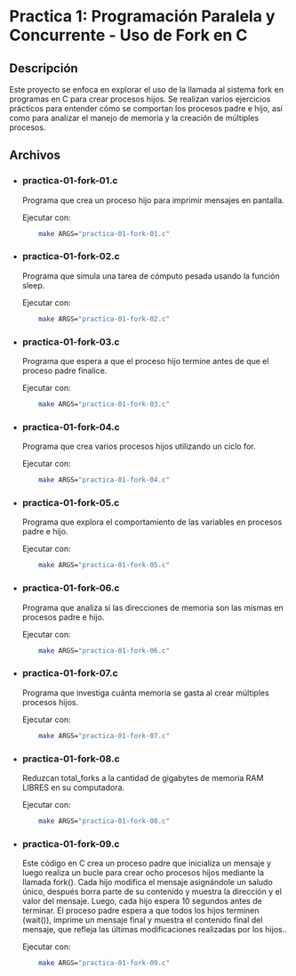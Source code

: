 # Practica 1: Programación Paralela y Concurrente - Uso de Fork en C
## Descripción
Este proyecto se enfoca en explorar el uso de la llamada al sistema fork en programas en C para crear procesos hijos. Se realizan varios ejercicios prácticos para entender cómo se comportan los procesos padre e hijo, así como para analizar el manejo de memoria y la creación de múltiples procesos.

## Archivos
- ### **practica-01-fork-01.c**
  
    Programa que crea un proceso hijo para imprimir mensajes en pantalla.

    Ejecutar con: 
    ```bash
        make ARGS="practica-01-fork-01.c"
    ```
- ### **practica-01-fork-02.c**
 
    Programa que simula una tarea de cómputo pesada usando la función sleep.

    Ejecutar con: 
    ```bash
        make ARGS="practica-01-fork-02.c"
    ```
- ### **practica-01-fork-03.c**

    Programa que espera a que el proceso hijo termine antes de que el proceso padre finalice.

    Ejecutar con: 
    ```bash
        make ARGS="practica-01-fork-03.c"
    ```
- ### **practica-01-fork-04.c**

    Programa que crea varios procesos hijos utilizando un ciclo for.

    Ejecutar con: 
    ```bash
        make ARGS="practica-01-fork-04.c"
    ```
- ### **practica-01-fork-05.c**
    
    Programa que explora el comportamiento de las variables en procesos padre e hijo.

    Ejecutar con: 
    ```bash
        make ARGS="practica-01-fork-05.c"
    ```
- ### **practica-01-fork-06.c**
    
    Programa que analiza si las direcciones de memoria son las mismas en procesos padre e hijo.

    Ejecutar con: 
    ```bash
        make ARGS="practica-01-fork-06.c"
    ```
- ### **practica-01-fork-07.c**

    Programa que investiga cuánta memoria se gasta al crear múltiples procesos hijos.

    Ejecutar con: 
    ```bash
        make ARGS="practica-01-fork-07.c"
    ```
- ### **practica-01-fork-08.c**
    
    Reduzcan total_forks a la cantidad de gigabytes de memoria RAM LIBRES en su computadora.

    Ejecutar con: 
    ```bash
        make ARGS="practica-01-fork-08.c"
    ```

- ### **practica-01-fork-09.c**
    
    Este código en C crea un proceso padre que inicializa un mensaje y luego realiza un bucle para crear ocho procesos hijos mediante la llamada fork(). Cada hijo modifica el mensaje asignándole un saludo único, después borra parte de su contenido y muestra la dirección y el valor del mensaje. Luego, cada hijo espera 10 segundos antes de terminar. El proceso padre espera a que todos los hijos terminen (wait()), imprime un mensaje final y muestra el contenido final del mensaje, que refleja las últimas modificaciones realizadas por los hijos..
    
    Ejecutar con: 
    ```bash
        make ARGS="practica-01-fork-09.c"
    ```